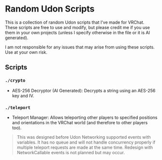 # Random Udon Scripts

This is a collection of random Udon scripts that I've made for VRChat. These scripts are free to use and modify, but please credit me if you use them in your own projects (unless I specify otherwise in the file or it is AI generated).

I am not responsible for any issues that may arise from using these scripts. Use at your own risk.

## Scripts

### `./crypto`

- AES-256 Decryptor (AI Generated): Decrypts a string using an AES-256 key and IV.

### `./teleport`

- Teleport Manager: Allows teleporting other players to specified positions and orientations in the VRChat world (and therefore to other players too).
> This was designed before Udon Networking supported events with variables. It has no queue and will not handle concurrency properly if multiple teleport requests are made at the same time. Redesign with NetworkCallable events is not planned but may occur.

